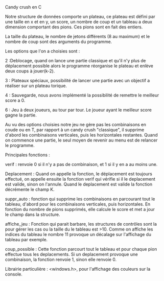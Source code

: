 Candy crush en C


Notre structure de données comporte un plateau, ce plateau est défini par une taille
en x et en y, un score, un nombre de coup et un tableau a deux dimension comportant
des pions. Ces pions sont en fait des entiers.

La taille du plateau, le nombre de jetons différents (8 au maximum) et le nombre de
coup sont des arguments du programme.

Les options que l'on a choisies sont : 

2 :Deblocage, quand on lance une partie classique et qu'il n'y plus de déplacement possible
alors le programme réorganise le plateau et enlève deux coups à jouer(k-2).

3 : Plateaux spéciaux, possibilité de lancer une partie avec un objectif a réaliser sur un
plateau torique.

4 : Sauvegarde, nous avons implémenté la possibilité de remettre le meilleur score a 0.

6 : Jeu à deux joueurs, au tour par tour. Le joueur ayant le meilleur score gagne la partie.

Au vu des options choisies notre jeu ne gère pas les combinaisons en coude ou en T, par rapport
à un candy crush "classique", il supprime d'abord les combinaisons verticales, puis les horizontales
restantes. Quand on commence une partie, le seul moyen de revenir au menu est de relancer le programme.

Principales fonctions :

verif : renvoie 0 si il n'y a pas de combinaison, et 1 si il y en a au moins une.

Deplacement : Quand on appelle la fonction, le déplacement est toujours effectué, on appelle
ensuite la fonction verif qui vérifie si il le deplacement est valide, sinon on l'annule.
Quand le deplacement est valide la fonction décrémente le champ K.

suppr_auto : fonction qui supprime les combinaisons en parcourant tout le tableau, d'abord 
pour les combinaisons verticales, puis horizontales. En fonction du nombre de pions supprimés,
elle calcule le score et met a jour le champ dans la structure.

affiche_jeu : Fonction qui parait barbare, les structures de contrôles sont la pour gérer les cas
ou la taille du le tableau est >10. Comme on affiche les indices du tableau le nombre 11 provoque
un décalage sur l'affichage du tableau par exemple.

coup_possible : Cette fonction parcourt tout le tableau et pour chaque pion effectue tous les deplacements.
Si un deplacement provoque une combinaison, la fonction renvoie 1, sinon elle renvoie 0.

Librairie particulière : <windows.h>, pour l'affichage des couleurs sur la console.
